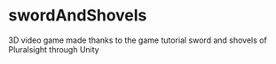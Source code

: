 # swordAndShovels
3D video game made thanks to the game tutorial sword and shovels of Pluralsight through Unity

